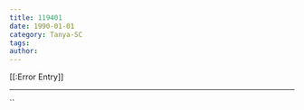 ```yaml
---
title: 119401
date: 1990-01-01
category: Tanya-SC
tags: 
author: 
---
```


[[:Error Entry]]

---



``
